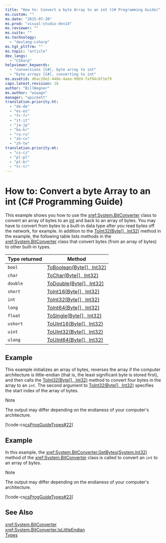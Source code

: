 ```yaml
---
title: "How to: Convert a byte Array to an int (C# Programming Guide)"
ms.custom: ""
ms.date: "2015-07-20"
ms.prod: "visual-studio-dev14"
ms.reviewer: ""
ms.suite: ""
ms.technology: 
  - "devlang-csharp"
ms.tgt_pltfrm: ""
ms.topic: "article"
dev_langs: 
  - "CSharp"
helpviewer_keywords: 
  - "conversions [C#], byte array to int"
  - "byte arrays [C#], converting to int"
ms.assetid: d6ac20e2-448e-4aea-99b9-faf04c6f1e79
caps.latest.revision: 18
author: "BillWagner"
ms.author: "wiwagn"
manager: "wpickett"
translation.priority.ht: 
  - "de-de"
  - "es-es"
  - "fr-fr"
  - "it-it"
  - "ja-jp"
  - "ko-kr"
  - "ru-ru"
  - "zh-cn"
  - "zh-tw"
translation.priority.mt: 
  - "cs-cz"
  - "pl-pl"
  - "pt-br"
  - "tr-tr"
---
```

# How to: Convert a byte Array to an int (C# Programming Guide)
This example shows you how to use the <xref:System.BitConverter> class to convert an array of bytes to an [int](../../../csharp/language-reference/keywords/int.md) and back to an array of bytes. You may have to convert from bytes to a built-in data type after you read bytes off the network, for example. In addition to the [ToInt32(Byte\[\], Int32)](assetId:///M:System.BitConverter.ToInt32(System.Byte[],System.Int32)?qualifyHint=False&autoUpgrade=False) method in the example, the following table lists methods in the <xref:System.BitConverter> class that convert bytes (from an array of bytes) to other built-in types.  
  
|Type returned|Method|  
|-------------------|------------|  
|`bool`|[ToBoolean(Byte\[\], Int32)](assetId:///M:System.BitConverter.ToBoolean(System.Byte[],System.Int32)?qualifyHint=False&autoUpgrade=False)|  
|`char`|[ToChar(Byte\[\], Int32)](assetId:///M:System.BitConverter.ToChar(System.Byte[],System.Int32)?qualifyHint=False&autoUpgrade=False)|  
|`double`|[ToDouble(Byte\[\], Int32)](assetId:///M:System.BitConverter.ToDouble(System.Byte[],System.Int32)?qualifyHint=False&autoUpgrade=False)|  
|`short`|[ToInt16(Byte\[\], Int32)](assetId:///M:System.BitConverter.ToInt16(System.Byte[],System.Int32)?qualifyHint=False&autoUpgrade=False)|  
|`int`|[ToInt32(Byte\[\], Int32)](assetId:///M:System.BitConverter.ToInt32(System.Byte[],System.Int32)?qualifyHint=False&autoUpgrade=False)|  
|`long`|[ToInt64(Byte\[\], Int32)](assetId:///M:System.BitConverter.ToInt64(System.Byte[],System.Int32)?qualifyHint=False&autoUpgrade=False)|  
|`float`|[ToSingle(Byte\[\], Int32)](assetId:///M:System.BitConverter.ToSingle(System.Byte[],System.Int32)?qualifyHint=False&autoUpgrade=False)|  
|`ushort`|[ToUInt16(Byte\[\], Int32)](assetId:///M:System.BitConverter.ToUInt16(System.Byte[],System.Int32)?qualifyHint=False&autoUpgrade=False)|  
|`uint`|[ToUInt32(Byte\[\], Int32)](assetId:///M:System.BitConverter.ToUInt32(System.Byte[],System.Int32)?qualifyHint=False&autoUpgrade=False)|  
|`ulong`|[ToUInt64(Byte\[\], Int32)](assetId:///M:System.BitConverter.ToUInt64(System.Byte[],System.Int32)?qualifyHint=False&autoUpgrade=False)|  
  
## Example  
 This example initializes an array of bytes, reverses the array if the computer architecture is little-endian (that is, the least significant byte is stored first), and then calls the [ToInt32(Byte\[\], Int32)](assetId:///M:System.BitConverter.ToInt32(System.Byte[],System.Int32)?qualifyHint=False&autoUpgrade=False) method to convert four bytes in the array to an `int`. The second argument to [ToInt32(Byte\[\], Int32)](assetId:///M:System.BitConverter.ToInt32(System.Byte[],System.Int32)?qualifyHint=False&autoUpgrade=False) specifies the start index of the array of bytes.  
  
> [!NOTE]
>  The output may differ depending on the endianess of your computer's architecture.  
  
 [!code-cs[csProgGuideTypes#22](../../../csharp/programming-guide/nullable-types/codesnippet/CSharp/how-to-convert-a-byte-array-to-an-int_1.cs)]  
  
## Example  
 In this example, the <xref:System.BitConverter.GetBytes(System.Int32)> method of the <xref:System.BitConverter> class is called to convert an `int` to an array of bytes.  
  
> [!NOTE]
>  The output may differ depending on the endianess of your computer's architecture.  
  
 [!code-cs[csProgGuideTypes#23](../../../csharp/programming-guide/nullable-types/codesnippet/CSharp/how-to-convert-a-byte-array-to-an-int_2.cs)]  
  
## See Also  
 <xref:System.BitConverter>   
 <xref:System.BitConverter.IsLittleEndian>   
 [Types](../../../csharp/programming-guide/types/index.md)